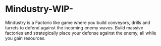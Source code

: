 # Mindustry-WIP-
Mindustry is a Factorio like game where you build conveyors, drills and turrets to defend against the incoming enemy waves. Build massive factories and strategically place your defense against the enemy, all while you gain resources. 
